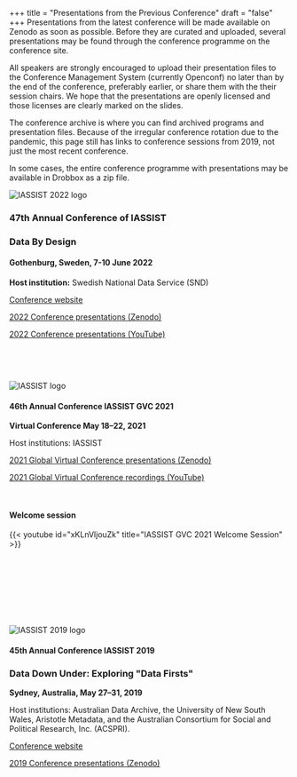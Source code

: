 +++
title = "Presentations from the Previous Conference"
draft = "false"
+++
Presentations from the latest conference will be made available on Zenodo as soon as possible. Before they are curated and uploaded, several presentations may be found through the conference programme on the conference site. 

All speakers are strongly encouraged to upload their presentation files to the Conference Management System (currently Openconf) no later than by the end of the conference, preferably earlier, or share them with the their session chairs. We hope that the presentations are openly licensed and those licenses are clearly marked on the slides.

The conference archive is where you can find archived programs and presentation files. Because of the irregular conference rotation due to the pandemic, this page still has links to conference sessions from 2019, not just the most recent conference.

In some cases, the entire conference programme with presentations may be available in Drobbox as a zip file.

![IASSIST 2022 logo](/img/conferences/iassist-logo-2022.jpg "")

### 47th Annual Conference of IASSIST
### Data By Design
#### Gothenburg, Sweden, 7-10 June 2022
**Host institution:** Swedish National Data Service (SND)

<a class="btn btn-template-main" href="https://iassist2022.org/conference/program/" target="_blank">Conference website</a>

<a class="btn btn-template-main" href="https://zenodo.org/communities/iassist-2022/search?page=1&size=20&sort=conference_session" target="_blank">2022 Conference presentations (Zenodo)</a>

<a class="btn btn-template-main" href="https://www.youtube.com/results?search_query=iassist+2022" target="_blank">2022 Conference presentations (YouTube)</a>


<p>&nbsp;</p>
<p>&nbsp;</p>

![IASSIST logo](/img/blog/iassist_logo_wordmark-no-wordmark-borders-gs-256.png "")

#### 46th Annual Conference IASSIST GVC 2021
**Virtual Conference May 18–22, 2021**

Host institutions: IASSIST

<a class="btn btn-template-main" href="https://zenodo.org/communities/iassist-2021/search?page=1&size=20&sort=conference_session" target="_blank">2021 Global Virtual Conference presentations (Zenodo)<i class="fas fa-external-link-alt"></i></a>

<a class="btn btn-template-main" href="https://www.youtube.com/channel/UC315efmsReDcFbWHpWBmb9g/videos" target="_blank">2021 Global Virtual Conference recordings (YouTube)<i class="fas fa-external-link-alt"></i></a>

<p>&nbsp;</p>

#### Welcome session
<div style="max-width:600px;">
{{< youtube id="xKLnVljouZk" title="IASSIST GVC 2021 Welcome Session" >}}
</div>


<p>&nbsp;</p>
<p>&nbsp;</p>
<p>&nbsp;</p>
<p>&nbsp;</p>

![IASSIST 2019 logo](/img/conferences/iassist2019logo.png "")

#### 45th Annual Conference IASSIST 2019
### Data Down Under: Exploring "Data Firsts"
**Sydney, Australia, May 27–31, 2019**

Host institutions: Australian Data Archive, the University of New South Wales, Aristotle Metadata, and the Australian Consortium for Social and Political Research, Inc. (ACSPRI).

<a class="btn btn-template-main" href="https://www.iassist2019.org/2018/09/11/welcome/" target="_blank">Conference website</a>

<a class="btn btn-template-main" href="https://zenodo.org/communities/iassist-2019/search?page=1&size=20&sort=conference_session" target="_blank">2019 Conference presentations (Zenodo)</a>